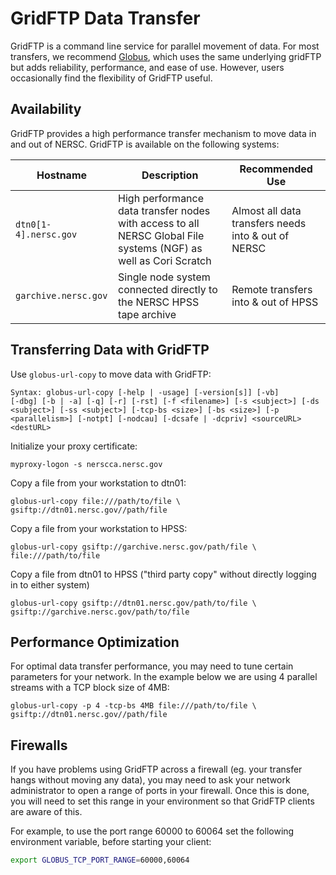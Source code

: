 # GridFTP Data Transfer

GridFTP is a command line service for parallel movement of data. For
most transfers, we recommend [Globus](globus.md), which uses the same
underlying gridFTP but adds reliability, performance, and ease of
use. However, users occasionally find the flexibility of GridFTP
useful.

## Availability

GridFTP provides a high performance transfer mechanism to move data in
and out of NERSC. GridFTP is available on the following systems:

| Hostname | Description |Recommended Use
| --- | --- | ---
| `dtn0[1-4].nersc.gov` | High performance data transfer nodes with access to all NERSC Global File systems (NGF) as well as Cori Scratch |  Almost all data transfers needs into & out of NERSC
| `garchive.nersc.gov` | Single node system connected directly to the NERSC HPSS tape archive | Remote transfers into & out of HPSS

## Transferring Data with GridFTP

Use `globus-url-copy` to move data with GridFTP:

```shell
Syntax: globus-url-copy [-help | -usage] [-version[s]] [-vb]
[-dbg] [-b | -a] [-q] [-r] [-rst] [-f <filename>] [-s <subject>] [-ds
<subject>] [-ss <subject>] [-tcp-bs <size>] [-bs <size>] [-p
<parallelism>] [-notpt] [-nodcau] [-dcsafe | -dcpriv] <sourceURL>
<destURL> 
```

Initialize your proxy certificate:

```shell
myproxy-logon -s nerscca.nersc.gov
```

Copy a file from your workstation to dtn01:

```shell
globus-url-copy file:///path/to/file \ 
gsiftp://dtn01.nersc.gov//path/file
```

Copy a file from your workstation to HPSS:

```shell
globus-url-copy gsiftp://garchive.nersc.gov/path/file \
file:///path/to/file
```

Copy a file from dtn01 to HPSS ("third party copy" without directly
logging in to either system)

```shell
globus-url-copy gsiftp://dtn01.nersc.gov/path/to/file \
gsiftp://garchive.nersc.gov/path/to/file
```

## Performance Optimization

For optimal data transfer performance, you may need to tune certain
parameters for your network. In the example below we are using 4
parallel streams with a TCP block size of 4MB:

```shell
globus-url-copy -p 4 -tcp-bs 4MB file:///path/to/file \
gsiftp://dtn01.nersc.gov//path/file
```

## Firewalls

If you have problems using GridFTP across a firewall (eg. your
transfer hangs without moving any data), you may need to ask your
network administrator to open a range of ports in your firewall. Once
this is done, you will need to set this range in your environment so
that GridFTP clients are aware of this.

For example, to use the port range 60000 to 60064 set the following
environment variable, before starting your client:

```bash
export GLOBUS_TCP_PORT_RANGE=60000,60064
```
